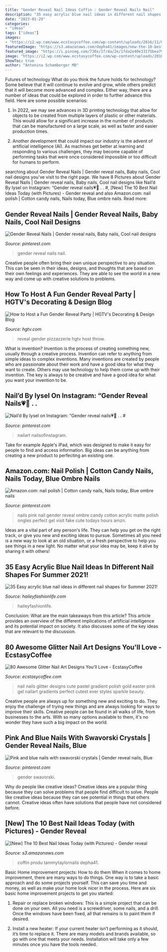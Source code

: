 ```yaml
---
title: "Gender Reveal Nail Ideas Coffin : Gender Reveal Nails Nail"
description: "35 easy acrylic blue nail ideas in different nail shapes for summer 2021!"
date: "2023-01-29"
categories:
- "ideas"
tags: ["ideas"]
images:
- "https://i2.wp.com/www.ecstasycoffee.com/wp-content/uploads/2016/11/Glitter-Nail-Designs-Ideas31.jpg?resize=564%2C790"
featuredImage: "https://s3.amazonaws.com/depha41/images/new-the-10-best-nail-ideas-today-with-pictures-gender-reveal-coffin-nails-using-tammytaylornails-produ-with-imagesg_v4cwql.jpg"
featured_image: "https://i.pinimg.com/736x/1f/da/2e/1fda2e40e33175bea7953c0b91008c52.jpg"
image: "https://i2.wp.com/www.ecstasycoffee.com/wp-content/uploads/2016/11/Glitter-Nail-Designs-Ideas31.jpg?resize=564%2C790"
ShowToc: true
author: "Antonina Schamberger MD"
---
```



Futures of technology
What do you think the future holds for technology? Some believe that it will continue to evolve and grow, while others predict that it will become more advanced and complex. Either way, there are a number of ideas that could be explored in order to further advance this field. Here are some possible scenarios:
1) In 2022, we may see advances in 3D printing technology that allow for objects to be created from multiple layers of plastic or other materials. This would allow for a significant increase in the number of products that can be manufactured on a large scale, as well as faster and easier production times.

2) Another development that could impact our industry is the advent of artificial intelligence (AI). As machines get better at learning and responding to various challenges, they may become capable of performing tasks that were once considered impossible or too difficult for humans to perform.

	

		
searching about Gender Reveal Nails | Gender reveal nails, Baby nails, Cool nail designs you've visit to the right page. We have 8 Pictures about Gender Reveal Nails | Gender reveal nails, Baby nails, Cool nail designs like Nail’d By Iysel on Instagram: “Gender reveal nails💗💙 . . #, [New] The 10 Best Nail Ideas Today (with Pictures) - Gender reveal and also Amazon.com: nail polish | Cotton candy nails, Nails today, Blue ombre nails. Read more:
		
    
## Gender Reveal Nails | Gender Reveal Nails, Baby Nails, Cool Nail Designs

<img loading=lazy src="https://i.pinimg.com/originals/a4/7f/11/a47f11ca8575de3694e96fd6121033e0.jpg" onerror="this.onerror=null;this.src='https://tse1.mm.bing.net/th?id=OIP.qFTYCaPZHaW3PGMzgT6PrAHaHa&amp;pid=15.1';" alt="Gender Reveal Nails | Gender reveal nails, Baby nails, Cool nail designs">

_Source: pinterest.com_

>gender reveal nails nail. 

	

Creative people often bring their own unique perspective to any situation. This can be seen in their ideas, designs, and thoughts that are based on their own feelings and experiences. They are able to see the world in a new way and come up with creative solutions to problems.

    
## How To Host A Fun Gender Reveal Party | HGTV&#039;s Decorating &amp; Design Blog

<img loading=lazy src="http://hgtvhome.sndimg.com/content/dam/images/hgtv/editorial/blogs/fullset/Keri/RX-Pizzazzerie_Gender-Reveal-Voting-Ballots_H.jpg.rend.hgtvcom.616.493.suffix/1471883622168.jpeg" onerror="this.onerror=null;this.src='https://tse3.mm.bing.net/th?id=OIP.vuhKIYyl1ezyO2fHPzRRPwHaF7&amp;pid=15.1';" alt="How to Host a Fun Gender Reveal Party | HGTV&#039;s Decorating &amp; Design Blog">

_Source: hgtv.com_

>reveal gender pizzazzerie hgtv host throw. 

	

What is invention?
Invention is the process of creating something new, usually through a creative process. Invention can refer to anything from simple ideas to complex inventions. Many inventions are created by people who are passionate about their work and have a good idea for what they want to create. Others may use technology to help them come up with their invention. The key is always to be creative and have a good idea for what you want your invention to be.

    
## Nail’d By Iysel On Instagram: “Gender Reveal Nails💗💙 . . #

<img loading=lazy src="https://i.pinimg.com/736x/1f/da/2e/1fda2e40e33175bea7953c0b91008c52.jpg" onerror="this.onerror=null;this.src='https://tse3.mm.bing.net/th?id=OIP.elh0kKFOSsRvldwgtsU7lwHaJQ&amp;pid=15.1';" alt="Nail’d By Iysel on Instagram: “Gender reveal nails💗💙 . . #">

_Source: pinterest.com_

>nailart nailsofinstagram. 

	

Take for example Apple's iPad, which was designed to make it easy for people to find and access information. Big ideas can be anything from creating a new product to perfecting an existing one.

    
## Amazon.com: Nail Polish | Cotton Candy Nails, Nails Today, Blue Ombre Nails

<img loading=lazy src="https://i.pinimg.com/originals/32/33/54/32335484ba85be021fcf340e137d12a9.jpg" onerror="this.onerror=null;this.src='https://tse4.mm.bing.net/th?id=OIP.V7j_2asL5M12IjiaClMarQHaHa&amp;pid=15.1';" alt="Amazon.com: nail polish | Cotton candy nails, Nails today, Blue ombre nails">

_Source: pinterest.com_

>nails pink nail gender reveal ombre candy cotton acrylic matte polish ongles perfect gel visit fake cute todays hours amzn. 

	

Ideas are a vital part of any person's life. They can help you get on the right track, or give you new and exciting ideas to pursue. Sometimes all you need is a new way to look at an old situation, or a fresh perspective to help you see things in a new light. No matter what your idea may be, keep it alive by sharing it with others!

    
## 35 Easy Acrylic Blue Nail Ideas In Different Nail Shapes For Summer 2021!

<img loading=lazy src="https://haileyfashionlife.com/wp-content/uploads/2021/04/25-6-769x1154.jpg" onerror="this.onerror=null;this.src='https://tse4.mm.bing.net/th?id=OIP.WxyVai6xHP5pfM9hrAnzVgHaLH&amp;pid=15.1';" alt="35 Easy acrylic blue nail ideas in different nail shapes for Summer 2021!">

_Source: haileyfashionlife.com_

>haileyfashionlife. 

	

Conclusion: What are the main takeaways from this article?
This article provides an overview of the different implications of artificial intelligence and its potential impact on society. It also discusses some of the key ideas that are relevant to the discussion.

    
## 80 Awesome Glitter Nail Art Designs You&#039;ll Love - EcstasyCoffee

<img loading=lazy src="https://i2.wp.com/www.ecstasycoffee.com/wp-content/uploads/2016/11/Glitter-Nail-Designs-Ideas31.jpg?resize=564%2C790" onerror="this.onerror=null;this.src='https://tse1.mm.bing.net/th?id=OIP.Pdi-2C_IeLYE0Fgf0CYNFgHaKX&amp;pid=15.1';" alt="80 Awesome Glitter Nail Art Designs You&#039;ll Love - EcstasyCoffee">

_Source: ecstasycoffee.com_

>nail nails glitter designs cute pastel gradient polish gold easter pink gel nailart gradients perfect cutest ever styles sparkle beauty. 

	

Creative people are always up for something new and exciting to do. They enjoy the challenge of trying new things and are always looking for ways to improve their skills. Creative people can be found in all walks of life, from businesses to the arts. With so many options available to them, it's no wonder they have such a big impact on the world.

    
## Pink And Blue Nails With Swavorski Crystals | Gender Reveal Nails, Blue

<img loading=lazy src="https://i.pinimg.com/originals/05/04/ac/0504acda6103a3753e7f4deff74d4570.jpg" onerror="this.onerror=null;this.src='https://tse1.mm.bing.net/th?id=OIP.XI56oPZNHaC010p90QcXowHaHy&amp;pid=15.1';" alt="Pink and blue nails with swavorski crystals | Gender reveal nails, Blue">

_Source: pinterest.com_

>gender swavorski. 

	

Why do people like creative ideas?
Creative ideas are a popular thing because they can solve problems that people find difficult to solve. People like creative ideas because they can see potential in things that others cannot. Creative ideas often have solutions that people have not considered before.

    
## [New] The 10 Best Nail Ideas Today (with Pictures) - Gender Reveal

<img loading=lazy src="https://s3.amazonaws.com/depha41/images/new-the-10-best-nail-ideas-today-with-pictures-gender-reveal-coffin-nails-using-tammytaylornails-produ-with-imagesg_v4cwql.jpg" onerror="this.onerror=null;this.src='https://tse1.mm.bing.net/th?id=OIP.R05_-I-hn_9Yt6f_xiW_PQHaHa&amp;pid=15.1';" alt="[New] The 10 Best Nail Ideas Today (with Pictures) - Gender reveal">

_Source: s3.amazonaws.com_

>coffin produ tammytaylornails depha41. 

	

Basic Home improvement projects: How to do them
When it comes to home improvement, there are many ways to do things. One way is to take a basic approach and do some projects yourself. This can save you time and money, as well as make your home look nicer in the process. Here are six basic home improvement projects to get you started:
1) Repair or replace broken windows: This is a simple project that can be done on your own. All you need is a screwdriver, some nails, and a drill. Once the windows have been fixed, all that remains is to paint them if desired.

2) Install a new heater: If your current heater isn’t performing as it should, it’s time to replace it. There are many models and brands available, so go with one that meets your needs. Installation will take only a few minutes once you have the tools needed.

